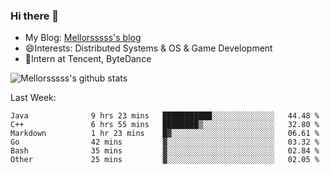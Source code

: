 ### Hi there 👋

- My Blog: [Mellorsssss's blog](https://mellorsssss.com/)
- 😄Interests: Distributed Systems & OS & Game Development
- 🤔Intern at Tencent, ByteDance


![Mellorsssss's github stats](https://github-readme-stats.vercel.app/api?username=Mellorsssss&show_icons=true&theme=radical)

<!-- ![Top Langs](https://github-readme-stats.vercel.app/api/top-langs/?username=anuraghazra&hide=javascript,html,typescript,css,glsl) -->

<!--
**Mellorsssss/Mellorsssss** is a ✨ _special_ ✨ repository because its `README.md` (this file) appears on your GitHub profile.

Here are some ideas to get you started:

- 🔭 I’m currently working on ...
- 🌱 I’m currently learning ...
- 👯 I’m looking to collaborate on ...
- 🤔 I’m looking for help with ...
- 💬 Ask me about ...
- 📫 How to reach me: ...
- 😄 Pronouns: ...
- ⚡ Fun fact: ...
-->

Last Week:
<!--START_SECTION:waka-->

```text
Java              9 hrs 23 mins   ███████████░░░░░░░░░░░░░░   44.48 %
C++               6 hrs 55 mins   ████████▒░░░░░░░░░░░░░░░░   32.80 %
Markdown          1 hr 23 mins    █▓░░░░░░░░░░░░░░░░░░░░░░░   06.61 %
Go                42 mins         ▓░░░░░░░░░░░░░░░░░░░░░░░░   03.32 %
Bash              35 mins         ▓░░░░░░░░░░░░░░░░░░░░░░░░   02.84 %
Other             25 mins         ▓░░░░░░░░░░░░░░░░░░░░░░░░   02.05 %
```

<!--END_SECTION:waka-->
